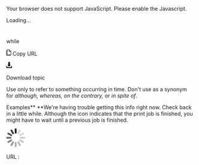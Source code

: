 Your browser does not support JavaScript. Please enable the Javascript.

Loading...

# 

while

![Copy URL](while_files/Copy.png)
Copy URL

![Download](while_files/Download.png)

Download topic

Use only to refer to something occurring in time. Don't use as a synonym for *although,* *whereas, on the contrary,* or *in spite of*.

Examples**
**We're having trouble getting this info right now. Check back in a little while.
Although the icon indicates that the print job is finished, you might have to wait until a previous job is finished.

![In progress](while_files/activity-large.gif)

URL :
